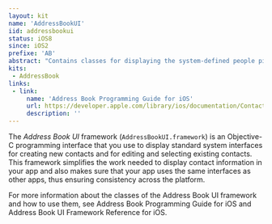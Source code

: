 ```yaml
---
layout: kit
name: 'AddressBookUI'
iid: addressbookui
status: iOS8
since: iOS2
prefixe: 'AB'
abstract: "Contains classes for displaying the system-defined people picker and editor interfaces."
kits:
 - AddressBook
links:
 - link:
     name: 'Address Book Programming Guide for iOS'
     url: https://developer.apple.com/library/ios/documentation/ContactData/Conceptual/AddressBookProgrammingGuideforiPhone/Introduction.html#//apple_ref/doc/uid/TP40007744
     description: ''
---
```


The *Address Book UI* framework (`AddressBookUI.framework`) is an Objective-C programming interface that you use to display standard system interfaces for creating new contacts and for editing and selecting existing contacts. This framework simplifies the work needed to display contact information in your app and also makes sure that your app uses the same interfaces as other apps, thus ensuring consistency across the platform.

For more information about the classes of the Address Book UI framework and how to use them, see Address Book Programming Guide for iOS and Address Book UI Framework Reference for iOS.

